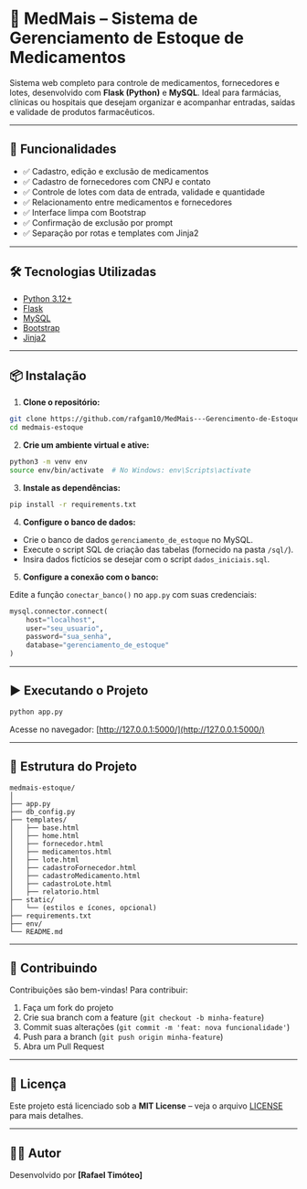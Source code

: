 
# 💊 MedMais – Sistema de Gerenciamento de Estoque de Medicamentos

Sistema web completo para controle de medicamentos, fornecedores e lotes, desenvolvido com **Flask (Python)** e **MySQL**. Ideal para farmácias, clínicas ou hospitais que desejam organizar e acompanhar entradas, saídas e validade de produtos farmacêuticos.

---

## 🚀 Funcionalidades

- ✅ Cadastro, edição e exclusão de medicamentos
- ✅ Cadastro de fornecedores com CNPJ e contato
- ✅ Controle de lotes com data de entrada, validade e quantidade
- ✅ Relacionamento entre medicamentos e fornecedores
- ✅ Interface limpa com Bootstrap
- ✅ Confirmação de exclusão por prompt
- ✅ Separação por rotas e templates com Jinja2

---

## 🛠️ Tecnologias Utilizadas

- [Python 3.12+](https://www.python.org/)
- [Flask](https://flask.palletsprojects.com/)
- [MySQL](https://www.mysql.com/)
- [Bootstrap](https://getbootstrap.com/)
- [Jinja2](https://jinja.palletsprojects.com/)

---

## 📦 Instalação

1. **Clone o repositório:**

```bash
git clone https://github.com/rafgam10/MedMais---Gerencimento-de-Estoque-para-Remedio-
cd medmais-estoque
```

2. **Crie um ambiente virtual e ative:**

```bash
python3 -m venv env
source env/bin/activate  # No Windows: env\Scripts\activate
```

3. **Instale as dependências:**

```bash
pip install -r requirements.txt
```

4. **Configure o banco de dados:**

- Crie o banco de dados `gerenciamento_de_estoque` no MySQL.
- Execute o script SQL de criação das tabelas (fornecido na pasta `/sql/`).
- Insira dados fictícios se desejar com o script `dados_iniciais.sql`.

5. **Configure a conexão com o banco:**

Edite a função `conectar_banco()` no `app.py` com suas credenciais:

```python
mysql.connector.connect(
    host="localhost",
    user="seu_usuario",
    password="sua_senha",
    database="gerenciamento_de_estoque"
)
```

---

## ▶️ Executando o Projeto

```bash
python app.py
```

Acesse no navegador: [http://127.0.0.1:5000/](http://127.0.0.1:5000/)

---

## 📁 Estrutura do Projeto

```
medmais-estoque/
│
├── app.py
├── db_config.py
├── templates/
│   ├── base.html
│   ├── home.html
│   ├── fornecedor.html
│   ├── medicamentos.html
│   ├── lote.html
│   ├── cadastroFornecedor.html
│   ├── cadastroMedicamento.html
│   ├── cadastroLote.html
│   ├── relatorio.html
├── static/
│   └── (estilos e ícones, opcional)
├── requirements.txt
├── env/
└── README.md
```

---

## 🤝 Contribuindo

Contribuições são bem-vindas! Para contribuir:

1. Faça um fork do projeto
2. Crie sua branch com a feature (`git checkout -b minha-feature`)
3. Commit suas alterações (`git commit -m 'feat: nova funcionalidade'`)
4. Push para a branch (`git push origin minha-feature`)
5. Abra um Pull Request

---

## 📄 Licença

Este projeto está licenciado sob a **MIT License** – veja o arquivo [LICENSE](LICENSE) para mais detalhes.

---

## 👨‍💻 Autor

Desenvolvido por **[Rafael Timóteo]**  


